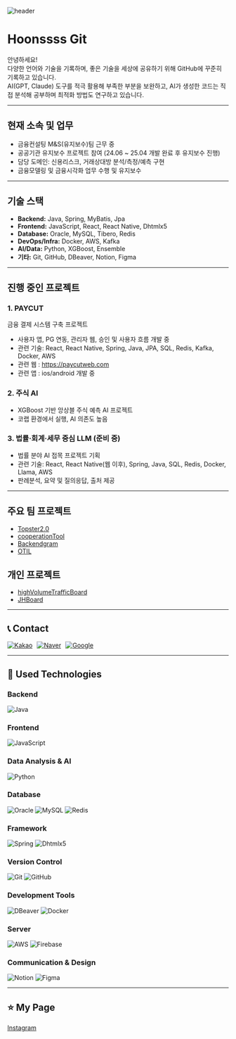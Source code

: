 ![header](https://capsule-render.vercel.app/api?type=Waving&height=200&text=YUN%20JAE%20HOON&fontColor=000000&color=gradient&animation=fadeIn)

# Hoonssss Git

안녕하세요!  
다양한 언어와 기술을 기록하며, 좋은 기술을 세상에 공유하기 위해 GitHub에 꾸준히 기록하고 있습니다.  
AI(GPT, Claude) 도구를 적극 활용해 부족한 부분을 보완하고, AI가 생성한 코드는 직접 분석해 공부하며 최적화 방법도 연구하고 있습니다.

---

## 현재 소속 및 업무
- 금융컨설팅 M&S(유지보수)팀 근무 중  
- 공공기관 유지보수 프로젝트 참여 (24.06 ~ 25.04 개발 완료 후 유지보수 진행)  
- 담당 도메인: 신용리스크, 거래상대방 분석/측정/예측 구현  
- 금융모델링 및 금융시각화 업무 수행 및 유지보수  

---

## 기술 스택
- **Backend:** Java, Spring, MyBatis, Jpa 
- **Frontend:** JavaScript, React, React Native, Dhtmlx5  
- **Database:** Oracle, MySQL, Tibero, Redis
- **DevOps/Infra:** Docker, AWS, Kafka  
- **AI/Data:** Python, XGBoost, Ensemble  
- **기타:** Git, GitHub, DBeaver, Notion, Figma  

---

## 진행 중인 프로젝트

### 1. PAYCUT  
금융 결제 시스템 구축 프로젝트  
- 사용자 앱, PG 연동, 관리자 웹, 승인 및 사용자 흐름 개발 중  
- 관련 기술: React, React Native, Spring, Java, JPA, SQL, Redis, Kafka, Docker, AWS
- 관련 웹 : https://paycutweb.com
- 관련 앱 : ios/android 개발 중 

### 2. 주식 AI  
- XGBoost 기반 앙상블 주식 예측 AI 프로젝트  
- 코랩 환경에서 실행, AI 의존도 높음  

### 3. 법률·회계·세무 중심 LLM (준비 중)  
- 법률 분야 AI 접목 프로젝트 기획  
- 관련 기술: React, React Native(웹 이후), Spring, Java, SQL, Redis, Docker, Llama, AWS  
- 판례분석, 요약 및 질의응답, 출처 제공
---

## 주요 팀 프로젝트
- [Topster2.0](https://github.com/hoonssss/topster2.0)  
- [cooperationTool](https://github.com/hoonssss/cooperationTool)  
- [Backendgram](https://github.com/hoonssss/B08-Backendgram)  
- [OTIL](https://github.com/hoonssss/otil)  

## 개인 프로젝트
- [highVolumeTrafficBoard](https://github.com/hoonssss/highVolumeTrafficBoard)  
- [JHBoard](https://github.com/hoonssss/board)  

---

## 📞 Contact  
<div style="display:flex; gap:10px;">
<a href="mailto:wogns8030@kakao.com"><img src="https://img.shields.io/badge/Kakao-00000F?style=for-the-badge&logo=Kakao&logoColor=white" alt="Kakao"/></a>
<a href="mailto:wogns8030@naver.com"><img src="https://img.shields.io/badge/naver-00000F?style=for-the-badge&logo=naver&logoColor=white" alt="Naver"/></a>
<a href="mailto:wogns8060@gmail.com"><img src="https://img.shields.io/badge/google-00000F?style=for-the-badge&logo=google&logoColor=white" alt="Google"/></a>
</div>

---

## 🔨 Used Technologies  

### Backend  
<img alt="Java" src="https://img.shields.io/badge/Java-000000?style=for-the-badge&logo=java&logoColor=white" />

### Frontend  
<img alt="JavaScript" src="https://img.shields.io/badge/JavaScript-000000?style=for-the-badge&logo=javascript&logoColor=white" />

### Data Analysis & AI  
<img alt="Python" src="https://img.shields.io/badge/Python-000000?style=for-the-badge&logo=python&logoColor=white" />

### Database  
<img alt="Oracle" src="https://img.shields.io/badge/Oracle-00000F?style=for-the-badge&logo=oracle&logoColor=white" />  
<img alt="MySQL" src="https://img.shields.io/badge/MySQL-00000F?style=for-the-badge&logo=mysql&logoColor=white" />  
<img alt="Redis" src="https://img.shields.io/badge/Redis-00000F?style=for-the-badge&logo=redis&logoColor=white" />

### Framework  
<img alt="Spring" src="https://img.shields.io/badge/Spring-00000F?style=for-the-badge&logo=spring&logoColor=white" />  
<img alt="Dhtmlx5" src="https://img.shields.io/badge/Dhtmlx5-00000F?style=for-the-badge&logo=dhtmlx5&logoColor=white" />

### Version Control  
<img alt="Git" src="https://img.shields.io/badge/Git-00000F?style=for-the-badge&logo=git&logoColor=white" />  
<img alt="GitHub" src="https://img.shields.io/badge/GitHub-00000F?style=for-the-badge&logo=github&logoColor=white" />

### Development Tools  
<img alt="DBeaver" src="https://img.shields.io/badge/DBeaver-000000?style=for-the-badge&logo=dbeaver&logoColor=white" />  
<img alt="Docker" src="https://img.shields.io/badge/Docker-00000F?style=for-the-badge&logo=docker&logoColor=white" />

### Server  
<img alt="AWS" src="https://img.shields.io/badge/Amazon_AWS-00000F?style=for-the-badge&logo=amazonaws&logoColor=white" />  
<img alt="Firebase" src="https://img.shields.io/badge/Firebase-00000F?style=for-the-badge&logo=firebase&logoColor=white" />

### Communication & Design  
<img alt="Notion" src="https://img.shields.io/badge/Notion-000000?style=for-the-badge&logo=notion&logoColor=white" />  
<img alt="Figma" src="https://img.shields.io/badge/Figma-00000F?style=for-the-badge&logo=figma&logoColor=white" />

---

## ⭐ My Page  
[Instagram](https://www.instagram.com/jjhoonss/)  
